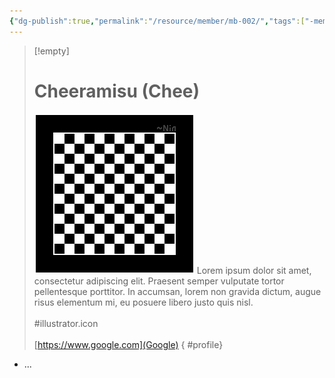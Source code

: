 ```yaml
---
{"dg-publish":true,"permalink":"/resource/member/mb-002/","tags":["-member","-member/cheeramisu"]}
---
```


>[!empty]
> # Cheeramisu (Chee)
> ![RESOURCE/ASSET/OTHER/PlaceholderIcon.png|icon](/img/user/RESOURCE/ASSET/OTHER/PlaceholderIcon.png) Lorem ipsum dolor sit amet, consectetur adipiscing elit. Praesent semper vulputate tortor pellentesque porttitor. In accumsan, lorem non gravida dictum, augue risus elementum mi, eu posuere libero justo quis nisl. <br><br>\#illustrator.icon  <br><br>[https://www.google.com](Google) 
{ #profile}


- ...